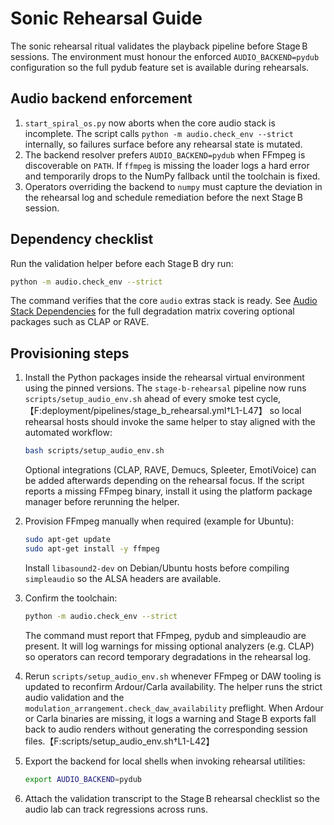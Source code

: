# Sonic Rehearsal Guide

The sonic rehearsal ritual validates the playback pipeline before Stage B
sessions. The environment must honour the enforced `AUDIO_BACKEND=pydub`
configuration so the full pydub feature set is available during rehearsals.

## Audio backend enforcement

1. `start_spiral_os.py` now aborts when the core audio stack is incomplete.
   The script calls `python -m audio.check_env --strict` internally, so
   failures surface before any rehearsal state is mutated.
2. The backend resolver prefers `AUDIO_BACKEND=pydub` when FFmpeg is
   discoverable on `PATH`. If `ffmpeg` is missing the loader logs a hard error
   and temporarily drops to the NumPy fallback until the toolchain is fixed.
3. Operators overriding the backend to `numpy` must capture the deviation in
   the rehearsal log and schedule remediation before the next Stage B session.

## Dependency checklist

Run the validation helper before each Stage B dry run:

```bash
python -m audio.check_env --strict
```

The command verifies that the core `audio` extras stack is ready.
See [Audio Stack Dependencies](../audio_stack.md) for the full
degradation matrix covering optional packages such as CLAP or RAVE.

## Provisioning steps

1. Install the Python packages inside the rehearsal virtual environment using
   the pinned versions. The `stage-b-rehearsal` pipeline now runs
   `scripts/setup_audio_env.sh` ahead of every smoke test cycle,【F:deployment/pipelines/stage_b_rehearsal.yml†L1-L47】 so local
   rehearsal hosts should invoke the same helper to stay aligned with the
   automated workflow:

   ```bash
   bash scripts/setup_audio_env.sh
   ```

   Optional integrations (CLAP, RAVE, Demucs, Spleeter, EmotiVoice) can be
   added afterwards depending on the rehearsal focus. If the script reports a
   missing FFmpeg binary, install it using the platform package manager before
   rerunning the helper.

2. Provision FFmpeg manually when required (example for Ubuntu):

   ```bash
   sudo apt-get update
   sudo apt-get install -y ffmpeg
   ```

   Install `libasound2-dev` on Debian/Ubuntu hosts before compiling
   `simpleaudio` so the ALSA headers are available.

3. Confirm the toolchain:

   ```bash
   python -m audio.check_env --strict
   ```

   The command must report that FFmpeg, pydub and simpleaudio are present. It
   will log warnings for missing optional analyzers (e.g. CLAP) so operators
   can record temporary degradations in the rehearsal log.

4. Rerun `scripts/setup_audio_env.sh` whenever FFmpeg or DAW tooling is updated
   to reconfirm Ardour/Carla availability. The helper runs the strict audio
   validation and the `modulation_arrangement.check_daw_availability`
   preflight. When Ardour or Carla binaries are missing, it logs a warning and
   Stage B exports fall back to audio renders without generating the
   corresponding session files.【F:scripts/setup_audio_env.sh†L1-L42】

5. Export the backend for local shells when invoking rehearsal utilities:

   ```bash
   export AUDIO_BACKEND=pydub
   ```

6. Attach the validation transcript to the Stage B rehearsal checklist so the
   audio lab can track regressions across runs.
